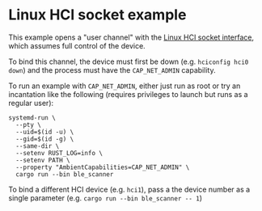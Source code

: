 # Linux HCI socket example

This example opens a "user channel" with the [Linux HCI socket interface](https://github.com/bluez/bluez/wiki/HCI), which assumes full control of the device.

To bind this channel, the device must first be down (e.g. `hciconfig hci0 down`) and the process must have the `CAP_NET_ADMIN` capability.

To run an example with `CAP_NET_ADMIN`, either just run as root or try an incantation like the following (requires privileges to launch but runs as a regular user):
```
systemd-run \
  --pty \
  --uid=$(id -u) \
  --gid=$(id -g) \
  --same-dir \
  --setenv RUST_LOG=info \
  --setenv PATH \
  --property "AmbientCapabilities=CAP_NET_ADMIN" \
  cargo run --bin ble_scanner
```

To bind a different HCI device (e.g. `hci1`), pass a the device number as a single parameter (e.g. `cargo run --bin ble_scanner -- 1`)
